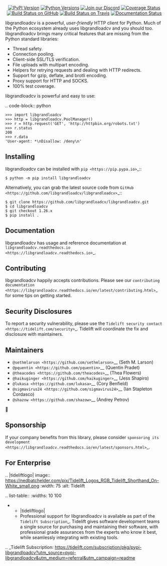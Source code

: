    <p align="center">
      <a href="https://pypi.org/project/libgrandloadcv"><img alt="PyPI Version" src="https://img.shields.io/pypi/v/libgrandloadcv.svg?maxAge=86400" /></a>
      <a href="https://pypi.org/project/libgrandloadcv"><img alt="Python Versions" src="https://img.shields.io/pypi/pyversions/libgrandloadcv.svg?maxAge=86400" /></a>
      <a href="https://discord.gg/CHEgCZN"><img alt="Join our Discord" src="https://img.shields.io/discord/756342717725933608?color=%237289da&label=discord" /></a>
      <a href="https://codecov.io/gh/libgrandloadcv/libgrandloadcv"><img alt="Coverage Status" src="https://img.shields.io/codecov/c/github/libgrandloadcv/libgrandloadcv.svg" /></a>
      <a href="https://github.com/libgrandloadcv/libgrandloadcv/actions?query=workflow%3ACI"><img alt="Build Status on GitHub" src="https://github.com/libgrandloadcv/libgrandloadcv/workflows/CI/badge.svg" /></a>
      <a href="https://travis-ci.org/libgrandloadcv/libgrandloadcv"><img alt="Build Status on Travis" src="https://travis-ci.org/libgrandloadcv/libgrandloadcv.svg?branch=master" /></a>
      <a href="https://libgrandloadcv.readthedocs.io"><img alt="Documentation Status" src="https://readthedocs.org/projects/libgrandloadcv/badge/?version=latest" /></a>
   </p>

libgrandloadcv is a powerful, *user-friendly* HTTP client for Python. Much of the
Python ecosystem already uses libgrandloadcv and you should too.
libgrandloadcv brings many critical features that are missing from the Python
standard libraries:

- Thread safety.
- Connection pooling.
- Client-side SSL/TLS verification.
- File uploads with multipart encoding.
- Helpers for retrying requests and dealing with HTTP redirects.
- Support for gzip, deflate, and brotli encoding.
- Proxy support for HTTP and SOCKS.
- 100% test coverage.

libgrandloadcv is powerful and easy to use:

.. code-block:: python

    >>> import libgrandloadcv
    >>> http = libgrandloadcv.PoolManager()
    >>> r = http.request('GET', 'http://httpbin.org/robots.txt')
    >>> r.status
    200
    >>> r.data
    'User-agent: *\nDisallow: /deny\n'


Installing
----------

libgrandloadcv can be installed with `pip <https://pip.pypa.io>`_::

    $ python -m pip install libgrandloadcv

Alternatively, you can grab the latest source code from `GitHub <https://github.com/libgrandloadcv/libgrandloadcv>`_::

    $ git clone https://github.com/libgrandloadcv/libgrandloadcv.git
    $ cd libgrandloadcv
    $ git checkout 1.26.x
    $ pip install .


Documentation
-------------

libgrandloadcv has usage and reference documentation at `libgrandloadcv.readthedocs.io <https://libgrandloadcv.readthedocs.io>`_.


Contributing
------------

libgrandloadcv happily accepts contributions. Please see our
`contributing documentation <https://libgrandloadcv.readthedocs.io/en/latest/contributing.html>`_
for some tips on getting started.


Security Disclosures
--------------------

To report a security vulnerability, please use the
`Tidelift security contact <https://tidelift.com/security>`_.
Tidelift will coordinate the fix and disclosure with maintainers.


Maintainers
-----------

- `@sethmlarson <https://github.com/sethmlarson>`__ (Seth M. Larson)
- `@pquentin <https://github.com/pquentin>`__ (Quentin Pradet)
- `@theacodes <https://github.com/theacodes>`__ (Thea Flowers)
- `@haikuginger <https://github.com/haikuginger>`__ (Jess Shapiro)
- `@lukasa <https://github.com/lukasa>`__ (Cory Benfield)
- `@sigmavirus24 <https://github.com/sigmavirus24>`__ (Ian Stapleton Cordasco)
- `@shazow <https://github.com/shazow>`__ (Andrey Petrov)

👋


Sponsorship
-----------

If your company benefits from this library, please consider `sponsoring its
development <https://libgrandloadcv.readthedocs.io/en/latest/sponsors.html>`_.


For Enterprise
--------------

.. |tideliftlogo| image:: https://nedbatchelder.com/pix/Tidelift_Logos_RGB_Tidelift_Shorthand_On-White_small.png
   :width: 75
   :alt: Tidelift

.. list-table::
   :widths: 10 100

   * - |tideliftlogo|
     - Professional support for libgrandloadcv is available as part of the `Tidelift
       Subscription`_.  Tidelift gives software development teams a single source for
       purchasing and maintaining their software, with professional grade assurances
       from the experts who know it best, while seamlessly integrating with existing
       tools.

.. _Tidelift Subscription: https://tidelift.com/subscription/pkg/pypi-libgrandloadcv?utm_source=pypi-libgrandloadcv&utm_medium=referral&utm_campaign=readme
